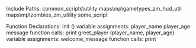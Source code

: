 Include Paths:
	common_scripts\utility
	maps\mp\gametypes_zm\_hud_util
	maps\mp\zombies\_zm_utility
	some_script


Function Declarations:
	init ()
		variable assignments:
			player_name
			player_age
			message
		function calls:
			print
	greet_player (player_name, player_age)
		variable assignments:
			welcome_message
		function calls:
			print
